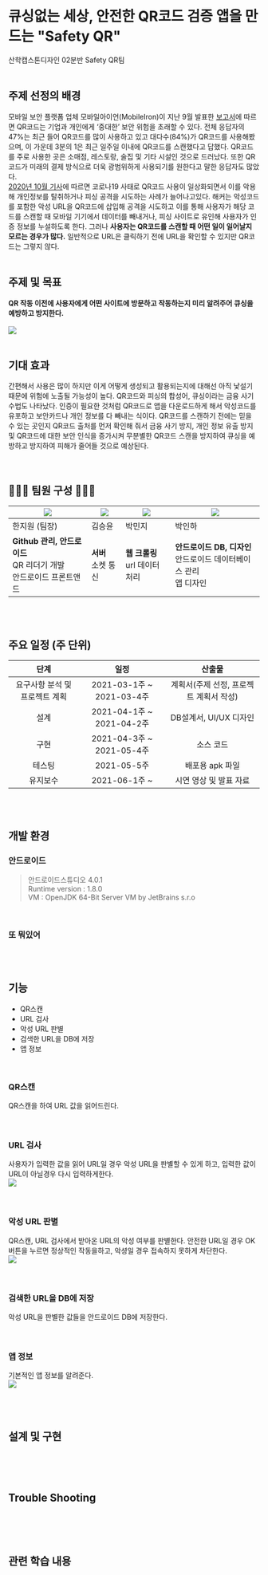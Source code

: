 # 큐싱없는 세상, 안전한 QR코드 검증 앱을 만드는 "Safety QR"
산학캡스톤디자인 02분반 Safety QR팀<br><br>

## 주제 선정의 배경
모바일 보안 플랫폼 업체 모바일아이언(MobileIron)이 지난 9월 발표한 [보고서](https://www.mobileiron.com/en/qriosity)에 따르면 QR코드는 기업과 개인에게 ‘중대한’ 보안 위험을 초래할 수 있다. 전체 응답자의 47%는 최근 들어 QR코드를 많이 사용하고 있고 대다수(84%)가 QR코드를 사용해봤으며, 이 가운데 3분의 1은 최근 일주일 이내에 QR코드를 스캔했다고 답했다. QR코드를 주로 사용한 곳은 소매점, 레스토랑, 술집 및 기타 시설인 것으로 드러났다. 또한 QR코드가 미래의 결제 방식으로 더욱 광범위하게 사용되기를 원한다고 말한 응답자도 많았다.
<br>[2020년 10월 기사](https://github.com/seungyun807)에 따르면 코로나19 사태로 QR코드 사용이 일상화되면서 이를 악용해 개인정보를 탈취하거나 피싱 공격을 시도하는 사례가 늘어나고있다. 해커는 악성코드를 포함한 악성 URL을 QR코드에 삽입해 공격을 시도하고 이를 통해 사용자가 해당 코드를 스캔할 때 모바일 기기에서 데이터를 빼내거나, 피싱 사이트로 유인해 사용자가 인증 정보를 누설하도록 한다. 그러나 **사용자는 QR코드를 스캔할 때 어떤 일이 일어날지 모르는 경우가 많다.** 일반적으로 URL은 클릭하기 전에 URL을 확인할 수 있지만 QR코드는 그렇지 않다. <br><br>

## 주제 및 목표
**QR 작동 이전에 사용자에게 어떤 사이트에 방문하고 작동하는지 미리 알려주어 큐싱을 예방하고 방지한다.** <br><br>
![](https://images.velog.io/images/hanturtle/post/af7fee70-17b9-4619-a669-fc6ca9192137/image.png)<br><br>

## 기대 효과
간편해서 사용은 많이 하지만 이게 어떻게 생성되고 활용되는지에 대해선 아직 낯설기 때문에 위험에 노출될 가능성이 높다. QR코드와 피싱의 합성어, 큐싱이라는 금융 사기 수법도 나타났다. 인증이 필요한 것처럼 QR코드로 앱을 다운로드하게 해서 악성코드를 유포하고 보안카드나 개인 정보를 다 빼내는 식이다. QR코드를 스캔하기 전에는 믿을 수 있는 곳인지 QR코드 출처를 먼저 확인해 줘서 금융 사기 방지, 개인 정보 유출 방지 및 QR코드에 대한 보안 인식을 증가시켜 무분별한 QR코드 스캔을 방지하여 큐싱을 예방하고 방지하여 피해가 줄어들 것으로 예상된다. 
<br><br><br>

## 👩🏻‍💻 팀원 구성 👩🏻‍💻

[![](https://images.velog.io/images/hanturtle/post/813be5b7-e9c5-414b-85e5-5e51978147d4/image.png)](https://github.com/Hanturtle)  | [![](https://images.velog.io/images/hanturtle/post/57f1e5bc-0ef8-4137-aecf-be9b9377123e/image.png)](https://github.com/seungyun807)  | [![](https://images.velog.io/images/hanturtle/post/cd426609-9bb5-419c-927e-b8c509e712a4/image.png)](https://github.com/ssspmj1204)  | [![](https://images.velog.io/images/hanturtle/post/33e9eaba-b709-4389-ab24-5a5b42153cc3/image.png)](https://github.com/inhaaa) 
--------- | --------- | --------- | ---------
한지원 (팀장)| 김승윤 | 박민지 | 박인하
**Github 관리, 안드로이드**<br>QR 리더기 개발<br>안드로이드 프론트앤드| **서버**<br>소켓 통신 |**웹 크롤링**<br>url 데이터 처리 | **안드로이드 DB, 디자인**<br>안드로이드 데이터베이스 관리<br>앱 디자인

<br><br>

## 주요 일정 (주 단위)
단계 | 일정 | 산출물
|:-----: | :-----: | :-----: |
요구사항 분석 및 프로젝트 계획 | 2021-03-1주 ~ 2021-03-4주 | 계획서(주제 선정, 프로젝트 계획서 작성)
설계 | 2021-04-1주 ~ 2021-04-2주 | DB설계서, UI/UX 디자인
구현 | 2021-04-3주 ~ 2021-05-4주 | 소스 코드
테스팅 | 2021-05-5주 | 배포용 apk 파일
유지보수 | 2021-06-1주 ~ | 시연 영상 및 발표 자료

<br><br>

## 개발 환경
### 안드로이드

>안드로이드스튜디오 4.0.1 <br> Runtime version : 1.8.0 <br> VM : OpenJDK 64-Bit Server VM by JetBrains s.r.o

<br>

### 또 뭐있어

<br><br>
## 기능
- QR스캔
- URL 검사
- 악성 URL 판별
- 검색한 URL을 DB에 저장
- 앱 정보
<br>

### QR스캔
QR스캔을 하여 URL 값을 읽어드린다.<br>
<br><br>

### URL 검사
사용자가 입력한 값을 읽어 URL일 경우 악성 URL을 판별할 수 있게 하고, 입력한 값이 URL이 아닐경우 다시 입력하게한다.<br>
![](https://images.velog.io/images/hanturtle/post/aa711040-15d2-42c5-a440-44e36f1fd202/image.png)<br>
<br><br>

### 악성 URL 판별
QR스캔, URL 검사에서 받아온 URL의 악성 여부를 판별한다. 안전한 URL일 경우 OK버튼을 누르면 정상적인 작동을하고, 악셩일 경우 접속하지 못하게 차단한다.<br>
![](https://images.velog.io/images/hanturtle/post/a3e46995-fb7b-4ccd-9b6f-93cf76591d19/image.png)<br>
<br><br>

### 검색한 URL을 DB에 저장
악성 URL을 판별한 값들을 안드로이드 DB에 저장한다.<br>
<br><br>

### 앱 정보
기본적인 앱 정보를 알려준다.<br>
![](https://images.velog.io/images/hanturtle/post/f4f07789-3e8f-4670-83ae-0f6a8b9ae5b8/image.png)<br>
<br><br><br>
## 설계 및 구현
<br><br><br>
## Trouble Shooting
<br><br><br>
## 관련 학습 내용
<br><br><br>


